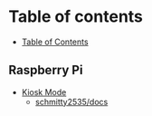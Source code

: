 # Table of contents

* [Table of Contents](README.md)

## Raspberry Pi

* [Kiosk Mode](raspberry-pi/kiosk-mode/README.md)
  * [schmitty2535/docs](raspberry-pi/kiosk-mode/kiosk-mode-instructions.md)

